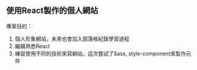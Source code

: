 ## 使用React製作的個人網站

專案目的：
1. 個人形象網站，未來也會加入部落格紀錄學習過程
2. 繼續熟悉React
3. 練習使用不同的技術來寫網站，這次嘗試了Sass, style-component來製作元件

